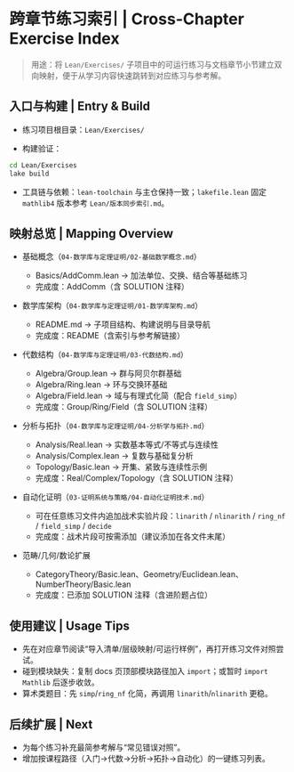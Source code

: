 # 跨章节练习索引 | Cross-Chapter Exercise Index

> 用途：将 `Lean/Exercises/` 子项目中的可运行练习与文档章节小节建立双向映射，便于从学习内容快速跳转到对应练习与参考解。

## 入口与构建 | Entry & Build

- 练习项目根目录：`Lean/Exercises/`

- 构建验证：

```bash
cd Lean/Exercises
lake build
```

- 工具链与依赖：`lean-toolchain` 与主仓保持一致；`lakefile.lean` 固定 `mathlib4` 版本参考 `Lean/版本同步索引.md`。

## 映射总览 | Mapping Overview

- 基础概念（`04-数学库与定理证明/02-基础数学概念.md`）
  - Basics/AddComm.lean → 加法单位、交换、结合等基础练习
  - 完成度：AddComm（含 SOLUTION 注释）

- 数学库架构（`04-数学库与定理证明/01-数学库架构.md`）
  - README.md → 子项目结构、构建说明与目录导航
  - 完成度：README（含索引与参考解链接）

- 代数结构（`04-数学库与定理证明/03-代数结构.md`）
  - Algebra/Group.lean → 群与阿贝尔群基础
  - Algebra/Ring.lean → 环与交换环基础
  - Algebra/Field.lean → 域与有理式化简（配合 `field_simp`）
  - 完成度：Group/Ring/Field（含 SOLUTION 注释）

- 分析与拓扑（`04-数学库与定理证明/04-分析学与拓扑.md`）
  - Analysis/Real.lean → 实数基本等式/不等式与连续性
  - Analysis/Complex.lean → 复数与基础复分析
  - Topology/Basic.lean → 开集、紧致与连续性示例
  - 完成度：Real/Complex/Topology（含 SOLUTION 注释）

- 自动化证明（`03-证明系统与策略/04-自动化证明技术.md`）
  - 可在任意练习文件内追加战术实验片段：`linarith` / `nlinarith` / `ring_nf` / `field_simp` / `decide`
  - 完成度：战术片段可按需添加（建议添加在各文件末尾）

- 范畴/几何/数论扩展
  - CategoryTheory/Basic.lean、Geometry/Euclidean.lean、NumberTheory/Basic.lean
  - 完成度：已添加 SOLUTION 注释（含进阶题占位）

## 使用建议 | Usage Tips

- 先在对应章节阅读“导入清单/层级映射/可运行样例”，再打开练习文件对照尝试。
- 碰到模块缺失：复制 docs 页顶部模块路径加入 `import`；或暂时 `import Mathlib` 后逐步收敛。
- 算术类题目：先 `simp`/`ring_nf` 化简，再调用 `linarith`/`nlinarith` 更稳。

## 后续扩展 | Next

- 为每个练习补充最简参考解与“常见错误对照”。
- 增加按课程路径（入门→代数→分析→拓扑→自动化）的一键练习列表。
